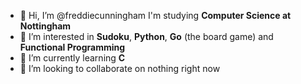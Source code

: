 - 👋 Hi, I’m @freddiecunningham I'm studying **Computer Science at Nottingham**
- 👀 I’m interested in **Sudoku**, **Python**, **Go** (the board game) and **Functional Programming**
- 🌱 I’m currently learning **C**
- 💞️ I’m looking to collaborate on nothing right now

<!---
freddiecunningham/freddiecunningham is a ✨ special ✨ repository because its `README.md` (this file) appears on your GitHub profile.
You can click the Preview link to take a look at your changes.
--->
